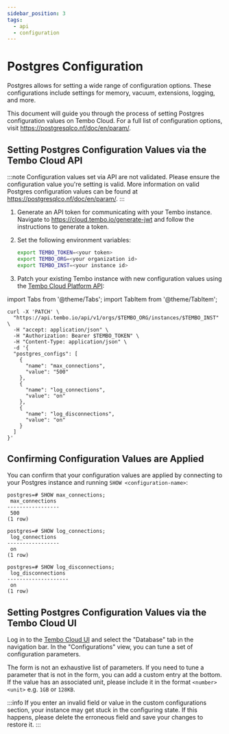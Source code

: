 ```yaml
---
sidebar_position: 3
tags:
  - api
  - configuration
---
```


# Postgres Configuration

Postgres allows for setting a wide range of configuration options. These configurations include settings for memory, vacuum, 
extensions, logging, and more.

This document will guide you through the process of setting Postgres configuration values on Tembo Cloud.
For a full list of configuration options, visit https://postgresqlco.nf/doc/en/param/.

## Setting Postgres Configuration Values via the Tembo Cloud API

:::note
Configuration values set via API are not validated. Please ensure the configuration value you're setting is valid.
More information on valid Postgres configuration values can be found at https://postgresqlco.nf/doc/en/param/.
:::

1. Generate an API token for communicating with your Tembo instance. Navigate to https://cloud.tembo.io/generate-jwt and follow the instructions to generate a token.


2. Set the following environment variables:

    ```bash
    export TEMBO_TOKEN=<your token>
    export TEMBO_ORG=<your organization id>
    export TEMBO_INST=<your instance id>
    ```


3. Patch your existing Tembo instance with new configuration values using the [Tembo Cloud Platform API](https://tembo.io/docs/tembo-cloud/openapi):

import Tabs from '@theme/Tabs';
import TabItem from '@theme/TabItem';

<Tabs>
<TabItem value="curl" label="Curl">

```shell
curl -X 'PATCH' \
  "https://api.tembo.io/api/v1/orgs/$TEMBO_ORG/instances/$TEMBO_INST" \
  -H "accept: application/json" \
  -H "Authorization: Bearer $TEMBO_TOKEN" \
  -H "Content-Type: application/json" \
  -d '{
  "postgres_configs": [
    {
      "name": "max_connections",
      "value": "500"
    },
    {
      "name": "log_connections",
      "value": "on"
    },
    {
      "name": "log_disconnections",
      "value": "on"
    }
  ]
}'
```

</TabItem>
</Tabs>

## Confirming Configuration Values are Applied

You can confirm that your configuration values are applied by connecting to your Postgres instance and running `SHOW <configuration-name>`:

```shell
postgres=# SHOW max_connections;
 max_connections
-----------------
 500
(1 row)

postgres=# SHOW log_connections;
 log_connections
-----------------
 on
(1 row)

postgres=# SHOW log_disconnections;
 log_disconnections
--------------------
 on
(1 row)
```

## Setting Postgres Configuration Values via the Tembo Cloud UI

Log in to the [Tembo Cloud UI](https://cloud.tembo.io/) and select the "Database" tab in the navigation bar. In the "Configurations" view, you can tune a set of configuration parameters.

The form is not an exhaustive list of parameters. If you need to tune a parameter that is not in the form, you can add a custom entry at the bottom. If the value has an associated unit, please include it in the format `<number><unit>` e.g. `1GB` or `128KB`.

:::info
If you enter an invalid field or value in the custom configurations section, your instance may get stuck in the configuring state. If this happens, please delete the erroneous field and save your changes to restore it.
:::
